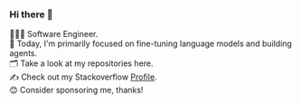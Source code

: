 ### Hi there 👋
👨🏻‍💻 Software Engineer.<br />
🌱 Today, I'm primarily focused on fine-tuning language models and building agents.<br />
🗂️ Take a look at my repositories here.<br />
✍️ Check out my Stackoverflow [Profile](https://stackoverflow.com/users/3973113/ben?tab=profile).<br />
😊 Consider sponsoring me, thanks!<br />

